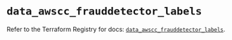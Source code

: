 # `data_awscc_frauddetector_labels`

Refer to the Terraform Registry for docs: [`data_awscc_frauddetector_labels`](https://registry.terraform.io/providers/hashicorp/awscc/0.70.0/docs/data-sources/frauddetector_labels).
